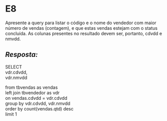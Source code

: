 # E8
Apresente a query para listar o código e o nome do vendedor com maior número de vendas (contagem), e que estas vendas estejam com o status concluída.  As colunas presentes no resultado devem ser, portanto, cdvdd e nmvdd.

## *Resposta:*
SELECT<br>
	vdr.cdvdd,<br>
	vdr.nmvdd

from tbvendas as vendas<br>
left join tbvendedor as vdr<br>
	on vendas.cdvdd = vdr.cdvdd<br>
group by vdr.cdvdd, vdr.nmvdd<br>
order by count(vendas.qtd) desc<br>
limit 1